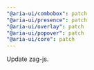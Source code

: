 ```yaml
---
"@aria-ui/combobox": patch
"@aria-ui/presence": patch
"@aria-ui/overlay": patch
"@aria-ui/popover": patch
"@aria-ui/core": patch
---
```


Update zag-js.
